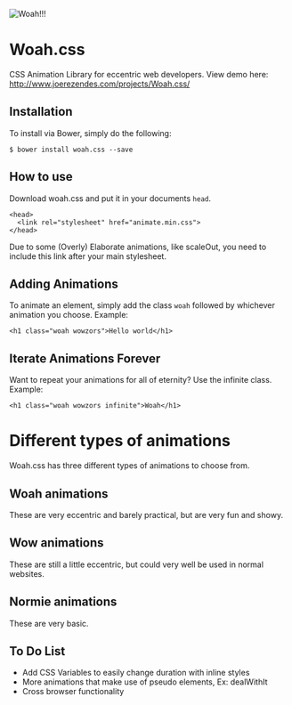 ![Woah!!!](https://image.ibb.co/i3QtA7/INTRODUCING.png)


# Woah.css
CSS Animation Library for eccentric web developers. 
View demo here: http://www.joerezendes.com/projects/Woah.css/

## Installation
To install via Bower, simply do the following:
```
$ bower install woah.css --save
```


## How to use
Download woah.css and put it in your documents ```head```. 

```
<head>
  <link rel="stylesheet" href="animate.min.css">
</head>
```
Due to some (Overly) Elaborate animations, like scaleOut, you need to include this link after your main stylesheet.

## Adding Animations
To animate an element, simply add the class ```woah``` followed by whichever animation you choose. Example:

```
<h1 class="woah wowzors">Hello world</h1>
```

## Iterate Animations Forever
Want to repeat your animations for all of eternity? Use the infinite class. Example:
```
<h1 class="woah wowzors infinite">Woah</h1>
```
# Different types of animations
Woah.css has three different types of animations to choose from.

## Woah animations
These are very eccentric and barely practical, but are very fun and showy.

## Wow animations
These are still a little eccentric, but could very well be used in normal websites. 

## Normie animations
These are very basic.

## To Do List
 - Add CSS Variables to easily change duration with inline styles
 - More animations that make use of pseudo elements, Ex: dealWithIt
 - Cross browser functionality
